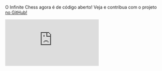 O Infinite Chess agora é de código aberto! Veja e contribua com o projeto [no GitHub!](https://github.com/Infinite-Chess/infinitechess.org)

<iframe src="https://www.youtube.com/embed/fSUEKosgyt0?si=L-blqfVEpPBmQLMn" title="YouTube video player" frameborder="0" allow="accelerometer; autoplay; clipboard-write; encrypted-media; gyroscope; picture-in-picture; web-share" referrerpolicy="strict-origin-when-cross-origin" allowfullscreen=""></iframe>

